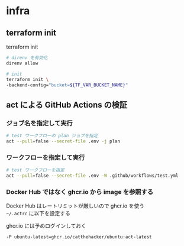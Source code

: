 # infra
## terraform init
terraform init  

```bash
# direnv を有効化
direnv allow

# init
terraform init \
-backend-config="bucket=${TF_VAR_BUCKET_NAME}"
```

## act による GitHub Actions の検証
### ジョブ名を指定して実行
```bash
# test ワークフローの plan ジョブを指定
act --pull=false --secret-file .env -j plan
```

### ワークフローを指定して実行
```bash
# test ワークフローを指定
act --pull=false --secret-file .env -W .github/workflows/test.yml
```

### Docker Hub ではなく ghcr.io から image を参照する
Docker Hub はレートリミットが厳しいので ghcr.io を使う  
`~/.actrc` に以下を設定する  

ghcr.io には予めログインしておく  
```bash
-P ubuntu-latest=ghcr.io/catthehacker/ubuntu:act-latest
```
